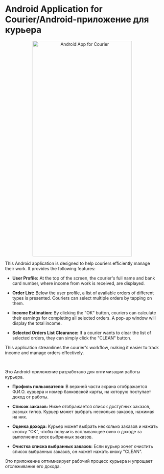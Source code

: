 # Android Application for Courier/Android-приложение для курьера

<div align="center">
<img src="https://github.com/frelikhmax/android-courier-app/assets/112934628/65ab6b5b-f449-42e8-a9b5-1fdaf7830957" alt="Android App for Courier" width="324" height="702">
</div>

This Android application is designed to help couriers efficiently manage their work. It provides the following features:

- **User Profile:** At the top of the screen, the courier's full name and bank card number, where income from work is received, are displayed.

- **Order List:** Below the user profile, a list of available orders of different types is presented. Couriers can select multiple orders by tapping on them.

- **Income Estimation:** By clicking the "OK" button, couriers can calculate their earnings for completing all selected orders. A pop-up window will display the total income.

- **Selected Orders List Clearance:** If a courier wants to clear the list of selected orders, they can simply click the "CLEAN" button.

This application streamlines the courier's workflow, making it easier to track income and manage orders effectively.

<br/>
  
Это Android-приложение разработано для оптимизации работы курьера.

- **Профиль пользователя:** В верхней части экрана отображается Ф.И.О. курьера и номер банковской карты, на которую поступает доход от работы.

- **Список заказов:** Ниже отображается список доступных заказов, разных типов. Курьер может выбрать несколько заказов, нажимая на них.

- **Оценка дохода:** Курьер может выбрать несколько заказов и нажать кнопку  "OK", чтобы получить всплывающее окно о доходе за выполнение всех выбранных заказов.

- **Очистка списка выбранных заказов:** Если курьер хочет очистить список выбранных заказов, он может нажать кноку "CLEAN".

Это приложение оптимизирует рабочий процесс курьера и упрощает отслеживание его дохода.
